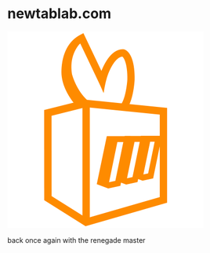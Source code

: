 # newtablab.com

![newtablab](https://raw.githubusercontent.com/orangekaos/orangekaos.github.io/main/site_media/gfx/logo.png)

back once again with the renegade master